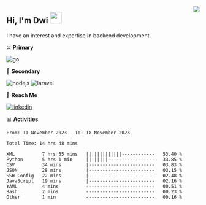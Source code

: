 [<img src="https://komarev.com/ghpvc/?username=masred&color=green&style=flat-square&label=Profile+Views" align="right">](github.com/masred)

## Hi, I'm Dwi <img src="https://raw.githubusercontent.com/MartinHeinz/MartinHeinz/master/wave.gif" width="30px">

I have an interest and expertise in backend development.

⚔️ **Primary**

![go](https://img.shields.io/badge/---?logo=go&label=Golang&style=social)

🔪 **Secondary**

![nodejs](https://img.shields.io/badge/---?logo=node.js&label=Node.js&style=social&logoColor=green)
![laravel](https://img.shields.io/badge/---?logo=laravel&label=Laravel&style=social)

🔗 **Reach Me**

[![linkedin](https://img.shields.io/badge/---?logo=linkedin&label=LinkedIn&style=social)](https://linkedin.com/in/dwifitriyanto)

📊 **Activities**

<!--START_SECTION:waka-->

```all_time
From: 11 November 2023 - To: 18 November 2023

Total Time: 14 hrs 48 mins

XML          7 hrs 55 mins   |||||||||||||------------   53.40 %
Python       5 hrs 1 min     ||||||||-----------------   33.85 %
CSV          34 mins         |------------------------   03.83 %
JSON         28 mins         |------------------------   03.15 %
SSH Config   22 mins         |------------------------   02.48 %
JavaScript   19 mins         |------------------------   02.16 %
YAML         4 mins          -------------------------   00.51 %
Bash         2 mins          -------------------------   00.23 %
Other        1 min           -------------------------   00.16 %
```

<!--END_SECTION:waka-->
